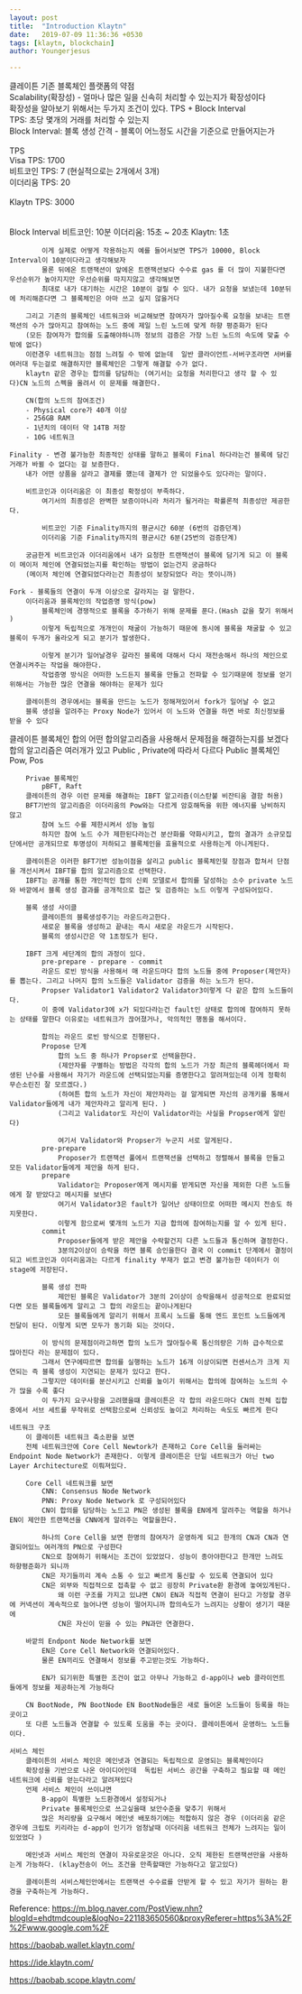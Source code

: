 ```yaml
---
layout: post
title:  "Introduction Klaytn"
date:   2019-07-09 11:36:36 +0530
tags: [klaytn, blockchain]
author: Youngerjesus

---
```

클레이튼 기존 블록체인 플랫폼의 약점 
<br>Scalability(확장성) - 얼마나 많은 일을 신속히 처리할 수 있는지가 확장성이다 
        <br>확장성을 알아보기 위해서는 두가지 조건이 있다. TPS + Block Interval 
        <br>TPS: 초당 몇개의 거래를 처리할 수 있는지 
        <br>Block Interval: 블록 생성 간격 - 블록이 어느정도 시간을 기준으로 만들어지는가 
<br>
<br>        TPS 
<br>            Visa TPS: 1700 
<br>            비트코인 TPS: 7 (현실적으로는 2개에서 3개) 
<br>            이더리움 TPS: 20  
<br>            Klaytn TPS: 3000 
<br>           
<br>        Block Interval
            비트코인: 10분 
            이더리움: 15초 ~ 20초
            Klaytn: 1초 
            
            이게 실제로 어떻게 작용하는지 예를 들어서보면 TPS가 10000, Block Interval이 10분이다라고 생각해보자 
            물론 뒤에온 트랜잭션이 앞에온 트랜잭션보다 수수료 gas 를 더 많이 지불한다면 우선순위가 높아지지만 우선순위를 따지지않고 생각해보면
            최대로 내가 대기하는 시간은 10분이 걸릴 수 있다. 내가 요청을 보냈는데 10분뒤에 처리해준다면 그 블록체인은 아마 쓰고 싶지 않을거다 
        
        그리고 기존의 블록체인 네트워크와 비교해보면 참여자가 많아질수록 요청을 보내는 트랜잭션의 수가 많아지고 참여하는 노드 중에 제일 느린 노드에 맞게 하향 평준화가 된다
        (모든 참여자가 합의를 도출해야하니까 정보의 검증은 가장 느린 노드의 속도에 맞출 수 밖에 없다)
        이런경우 네트워크는 점점 느려질 수 밖에 없늗데  일반 클라이언트-서버구조라면 서버를 여러대 두는걸로 해결하지만 블록체인은 그렇게 해결할 수가 없다. 
        klaytn 같은 경우는 합의를 담담하는 (여기서는 요청을 처리한다고 생각 할 수 있다)CN 노드의 스펙을 올려서 이 문제를 해결한다. 
        
        CN(합의 노드의 참여조건)
        - Physical core가 40개 이상 
        - 256GB RAM 
        - 1년치의 데이터 약 14TB 저장 
        - 10G 네트워크

    Finality - 변경 불가능한 최종적인 상태를 말하고 블록이 Final 하다라는건 블록에 담긴 거래가 바뀔 수 없다는 걸 보증한다.
        내가 어떤 상품을 살라고 결제를 헀는데 결제가 안 되었을수도 있다라는 말이다.  
         
        비트코인과 이더리움은 이 최종성 확정성이 부족하다.
            여기서의 최종성은 완벽한 보증이아니라 처리가 될거라는 확률론적 최종성만 제공한다.  

            비트코인 기준 Finality까지의 평균시간 60분 (6번의 검증던계)
            이더리움 기준 Finality까지의 평균시간 6분(25번의 검증단계) 

        궁금한게 비트코인과 이더리움에서 내가 요청한 트랜잭션이 블록에 담기게 되고 이 블록이 메이저 체인에 연결되었는지를 확인하는 방법이 없는건지 궁금하다
        (메이저 체인에 연결되었다라는건 최종성이 보장되었다 라는 뜻이니까)
       
    Fork - 블록들의 연결이 두개 이상으로 갈라지는 걸 말한다. 
        이더리움과 블록체인의 작업증명 방식(pow)
            블록체인에 경쟁적으로 블록을 추가하기 위해 문제를 푼다.(Hash 값을 찾기 위해서 )
            이렇게 독립적으로 개개인이 채굴이 가능하기 때문에 동시에 블록을 채굴할 수 있고 블록이 두개가 올라오게 되고 분기가 발생한다. 
            
            이렇게 분기가 일어날경우 갈라진 블록에 대해서 다시 재전송해서 하나의 체인으로 연결시켜주는 작업을 해야한다. 
            작업증명 방식은 어떠한 노드든지 블록을 만들고 전파할 수 있기때문에 정보를 얻기 위해서는 가능한 많은 연결을 해야하는 문제가 있다 
        
        클레이튼의 경우에서는 블록을 만드는 노드가 정해져있어서 fork가 일어날 수 없고  
        블록 생성을 알려주는 Proxy Node가 있어서 이 노드와 연결을 하면 바로 최신정보를 받을 수 있다  

클레이튼 블록체인 
    합의 
        어떤 합의알고리즘을 사용해서 문제점을 해결하는지를 보겠다
        합의 알고리즘은 여러개가 있고 Public , Private에 따라서 다르다 
        Public 블록체인     
            Pow, Pos 

        Privae 블록체인 
            pBFT, Raft 
        클레이튼의 경우 이런 문제를 해결하는 IBFT 알고리즘(이스탄불 비잔티움 결함 허용)
        BFT기반의 알고리즘은 이더리움의 Pow와는 다르게 암호해독을 위한 에너지를 낭비하지 않고 
            참여 노드 수를 제한시켜서 성능 높임
            하지만 참여 노드 수가 제한된다라는건 분산화를 약화시키고, 합의 결과가 소규모집단에서만 공개되므로 투명성이 저하되고 블록체인을 효율적으로 사용하는게 아니게된다. 
        
        클레이튼은 이러한 BFT기반 성능이점을 살리고 public 블록체인읮 장점과 합쳐서 단점을 개선시켜서 IBFT를 합의 알고리즘으로 선택한다. 
        IBFT는 공개를 통한 개인적인 합의 신뢰 모델로서 합의를 달성하는 소수 private 노드와 바깥에서 블록 생성 결과를 공개적으로 접근 및 검증하는 노드 이렇게 구성돠어있다. 
        
        블록 생성 사이클
            클레이튼의 블록생성주기는 라운드라고한다. 
            새로운 블록을 생성하고 끝내는 즉시 새로운 라운드가 시작된다. 
            블록의 생성시간은 약 1초정도가 된다. 

        IBFT 크게 세단계의 합의 과정이 있다. 
            pre-prepare - prepare - commit
            라운드 로빈 방식을 사용해서 매 라운드마다 합의 노드들 중에 Proposer(제안자)를 뽑는다. 그리고 나머지 합의 노드들은 Validator 검증을 하는 노드가 된다. 
            Propser Validator1 Validator2 Validator3이렇게 다 같은 합의 노드들이다. 
            이 중에 Validator3에 x가 되있다라는건 fault인 상태로 합의에 참여하지 못하는 상태를 말한다 이유로는 네트워크가 끊어졌거나, 악의적인 행동을 해서이다. 
            
            합의는 라운드 로빈 방식으로 진행된다. 
            Propose 단계
                합의 노드 중 하나가 Propser로 선택을한다. 
                (제안자를 구별하는 방법은 각각의 합의 노드가 가장 최근의 블록헤더에서 파생된 난수를 사용해서 자기가 라운드에 선택되었는지를 증명한다고 알려져있는데 이게 정확히 무슨소린진 잘 모르겠다.)
                (하여튼 합의 노드가 자신이 제안자라는 걸 알게되면 자신의 공개키를 통해서 Validator들에게 내가 제안자라고 알리게 된다. )
                (그리고 Validator도 자신이 Validator라는 사실을 Propser에게 알린다)

                여기서 Validator와 Propser가 누군지 서로 알게된다. 
            pre-prepare 
                Proposer가 트랜잭션 풀에서 트랜잭션을 선택하고 정렬해서 블록을 만들고 모든 Validator들에게 제안을 하게 된다. 
            prepare
                Validator는 Proposer에게 메시지를 받게되면 자신을 제외한 다른 노드들에게 잘 받았다고 메시지를 보낸다 
                여기서 Validator3은 fault가 일어난 상태이므로 어떠한 메시지 전송도 하지못한다. 
                이렇게 함으로써 몇개의 노드가 지금 합의에 참여하는지를 알 수 있게 된다. 
            commit 
                Proposer들에게 받은 제안을 수락할건지 다른 노드들과 통신하며 결정한다. 
                3분의2이상이 승락을 하면 블록 승인을한다 결국 이 commit 단계에서 결정이되고 비트코인과 이더리움과는 다르게 finality 부재가 없고 변경 불가능한 데이터가 이 stage에 저장된다.   

            블록 생성 전파                 
                제안된 블록은 Validator가 3분의 2이상이 승락을해서 성공적으로 완료되었다면 모든 블록들에게 알리고 그 합의 라운드는 끝이나게된다 
                모든 블록들에게 알리기 위해서 프록시 노드를 통해 엔드 포인트 노드들에게 전달이 된다. 이렇게 되면 모두가 동기화 되는 것이다. 

            이 방식의 문제점이라고하면 합의 노드가 많아질수록 통신의량은 기하 급수적으로 많아진다 라는 문제점이 있다. 
            그래서 연구에따르면 합의를 실행하는 노드가 16개 이상이되면 컨센서스가 크게 지연되는 즉 블록 생성이 지연되는 문제가 있다고 한다.
            그렇지만 데이터를 분산시키고 신뢰를 높이기 위해서는 합의에 참여하는 노드의 수가 많을 수록 좋다 
            이 두가지 요구사항을 고려했을떄 클레이튼은 각 합의 라운드마다 CN의 전체 집합중에서 서브 세트를 무작위로 선택함으로써 신뢰성도 높이고 처리하는 속도도 빠르게 한다  
    
    네트워크 구조 
        이 클레이튼 네트워크 축소판을 보면 
        전체 네트워크안에 Core Cell Newtork가 존재하고 Core Cell을 둘러싸는 Endpoint Node Network가 존재한다. 이렇게 클레이튼은 단일 네트워크가 아닌 two Layer Architecture로 이뤄져있다.
         
        Core Cell 네트워크를 보면 
            CNN: Consensus Node Network
            PNN: Proxy Node Network 로 구성되어있다 
            CN이 합의를 담당하는 노드고 PN은 생성된 블록을 EN에게 알려주는 역할을 하거나 EN이 제안한 트랜잭션을 CNN에게 알려주는 역할을한다. 

            하나의 Core Cell을 보면 한명의 참여자가 운영하게 되고 한개의 CN과 CN과 연결되어있느 여러개의 PN으로 구성한다 
            CN으로 참여하기 위해서는 조건이 있었었다. 성능이 종아야한다고 한개만 느려도 하향평준화가 되니까 
            CN은 자기들끼리 계속 소통 수 있고 빠르게 통신할 수 있도록 연결되어 있다 
            CN은 외부와 직접적으로 접촉할 수 없고 굉장히 Private환 환경에 놓여있게된다.  
                왜 이런 구조를 가지고 있냐면 CN이 EN과 직접적 연결이 된다고 가정할 경우에 커넥션이 계속적으로 늘어나면 성능이 떨어지니까 합의속도가 느려지는 상황이 생기기 때문에 
                CN은 자신이 믿을 수 있는 PN과만 연결한다. 
    
        바깥의 Endpont Node Network를 보면 
            EN은 Core Cell Network와 연결되어있다. 
            물론 EN끼리도 연결해서 정보를 주고받는것도 가능하다. 

            EN가 되기위한 특별한 조건이 없고 아무나 가능하고 d-app이나 web 클라이언트 들에게 정보를 제공하는게 가능하다 
        
        CN BootNode, PN BootNode EN BootNode들은 새로 들어온 노드들이 등록을 하는곳이고 
        또 다른 노드들과 연결할 수 있도록 도움을 주는 곳이다. 클레이튼에서 운영하느 노드들이다. 
             
    서비스 체인 
        클레이튼의 서비스 체인은 메인넷과 연결되는 독립적으로 운영되는 블록체인이다 
        확장성을 기반으로 나온 아이디어인데  독립된 서비스 공간을 구축하고 필요할 때 메인 네트워크에 신뢰를 얻는다라고 알려져있다  
        언제 서비스 체인이 쓰이냐면 
            B-app이 특별한 노드환경에서 설정되거나 
            Private 블록체인으로 쓰고싶을때 보안수준을 맞추기 위해서 
            많은 처리량을 요구해서 메인넷 배포하기에는 적합하지 않은 경우 (이더리움 같은 경우에 크립토 키리라는 d-app이 인기가 엄청날때 이더리움 네트워크 전체가 느려지는 일이 있었었다 )

        메인넷과 서비스 체인의 연결이 자유로운것은 아니다. 오직 제한된 트랜잭션만을 사용하는게 가능하다. (klay전송이 어느 조건을 만족할때만 가능하다고 알고있다) 

        클레이튼의 서비스체인안에서는 트랜잭션 수수료를 안받게 할 수 있고 자기가 원하는 환경을 구축하는게 가능하다.      
        
 


Reference: 
https://m.blog.naver.com/PostView.nhn?blogId=ehdtmdcouple&logNo=221183650560&proxyReferer=https%3A%2F%2Fwww.google.com%2F

https://baobab.wallet.klaytn.com/

https://ide.klaytn.com/

https://baobab.scope.klaytn.com/
